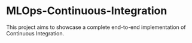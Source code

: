 # MLOps-Continuous-Integration
This project aims to showcase a complete end-to-end implementation of Continuous Integration.
